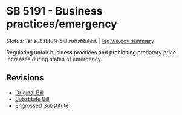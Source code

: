 # SB 5191 - Business practices/emergency
*Status: 1st substitute bill substituted.* | [leg.wa.gov summary](https://app.leg.wa.gov/billsummary?BillNumber=5191&Year=2021)

Regulating unfair business practices and prohibiting predatory price increases during states of emergency.

## Revisions
* [Original Bill](1/)
* [Substitute Bill](S/)
* [Engrossed Substitute](S.E/)